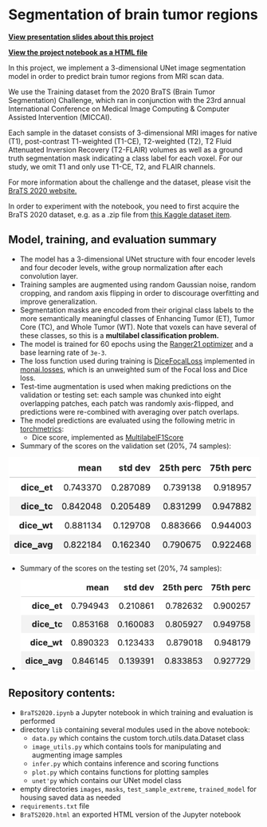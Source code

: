 # Segmentation of brain tumor regions

**[View presentation slides about this project](https://e-tweedy.github.io/brats_slides.pdf)**

**[View the project notebook as a HTML file](https://e-tweedy.github.io/BraTS2020.html)**

In this project, we implement a 3-dimensional UNet image segmentation model in order to predict brain tumor regions from MRI scan data.

We use the Training dataset from the 2020 BraTS (Brain Tumor Segmentation) Challenge, which ran in conjunction with the 23rd annual International Conference on Medical Image Computing & Computer Assisted Intervention (MICCAI).

Each sample in the dataset consists of 3-dimensional MRI images for native (T1), post-contrast T1-weighted (T1-CE), T2-weighted (T2), T2 Fluid Attenuated Inversion Recovery (T2-FLAIR) volumes as well as a ground truth segmentation mask indicating a class label for each voxel.  For our study, we omit T1 and only use T1-CE, T2, and FLAIR channels.

For more information about the challenge and the dataset, please visit the [BraTS 2020 website.](https://www.med.upenn.edu/cbica/brats2020/)

In order to experiment with the notebook, you need to first acquire the BraTS 2020 dataset, e.g. as a .zip file from [this Kaggle dataset item](https://www.kaggle.com/datasets/awsaf49/brats20-dataset-training-validation).

## Model, training, and evaluation summary

* The model has a 3-dimensional UNet structure with four encoder levels and four decoder levels, withe group normalization after each convolution layer.
* Training samples are augmented using random Gaussian noise, random cropping, and random axis flipping in order to discourage overfitting and improve generalization.
* Segmentation masks are encoded from their original class labels to the more semantically meaningful classes of Enhancing Tumor (ET), Tumor Core (TC), and Whole Tumor (WT).  Note that voxels can have several of these classes, so this is a **multilabel classification problem.**
* The model is trained for 60 epochs using the [Ranger21 optimizer](https://github.com/lessw2020/Ranger21) and a base learning rate of ``3e-3``.
* The loss function used during training is [DiceFocalLoss](https://docs.monai.io/en/stable/losses.html#dicefocalloss) implemented in [monai.losses](https://docs.monai.io/en/stable/losses.html), which is an unweighted sum of the Focal loss and Dice loss.
* Test-time augmentation is used when making predictions on the validation or testing set: each sample was chunked into eight overlapping patches, each patch was randomly axis-flipped, and predictions were re-combined with averaging over patch overlaps.
* The model predictions are evaluated using the following metric in [torchmetrics](https://torchmetrics.readthedocs.io/en/latest/):
    * Dice score, implemented as [MultilabelF1Score](https://torchmetrics.readthedocs.io/en/stable/classification/f1_score.html)
* Summary of the scores on the validation set (20%, 74 samples):

<img src="epoch60.png" alt="Evaluation results - validation set" width="800"/>

* Summary of the scores on the testing set (20%, 74 samples):

* <img src="epoch60_test.png" alt="Evaluation results - holdout test set" width="800"/>
## Repository contents:

* ``BraTS2020.ipynb`` a Jupyter notebook in which training and evaluation is performed
* directory ``lib`` containing several modules used in the above notebook:
    * ``data.py`` which contains the custom torch.utils.data.Dataset class
    * ``image_utils.py`` which contains tools for manipulating and augmenting image samples
    * ``infer.py`` which contains inference and scoring functions
    * ``plot.py`` which contains functions for plotting samples
    * ``unet'py`` which contains our UNet model class
* empty directories ``images``, ``masks``, ``test_sample_extreme``, ``trained_model`` for housing saved data as needed
* ``requirements.txt`` file
* ``BraTS2020.html`` an exported HTML version of the Jupyter notebook
